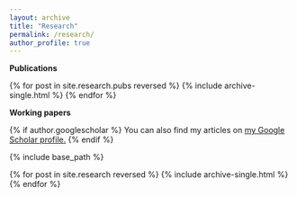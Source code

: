 ```yaml
---
layout: archive
title: "Research"
permalink: /research/
author_profile: true
---
```


**Publications**

{% for post in site.research.pubs reversed %}
  {% include archive-single.html %}
{% endfor %}

**Working papers**

{% if author.googlescholar %}
  You can also find my articles on <u><a href="{{author.googlescholar}}">my Google Scholar profile</a>.</u>
{% endif %}

{% include base_path %}

{% for post in site.research reversed %}
  {% include archive-single.html %}
{% endfor %}

